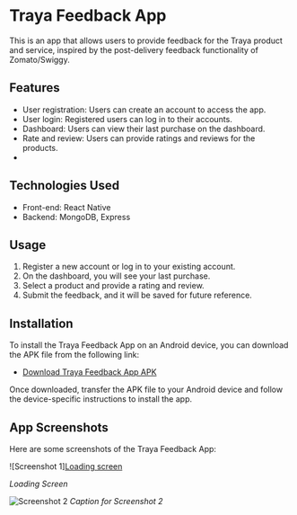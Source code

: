 # Traya Feedback App

This is an app that allows users to provide feedback for the Traya product and service, inspired by the post-delivery feedback functionality of Zomato/Swiggy.


## Features

- User registration: Users can create an account to access the app.
- User login: Registered users can log in to their accounts.
- Dashboard: Users can view their last purchase on the dashboard.
- Rate and review: Users can provide ratings and reviews for the products.
- 

## Technologies Used

- Front-end: React Native
- Backend: MongoDB, Express


## Usage

1. Register a new account or log in to your existing account.
2. On the dashboard, you will see your last purchase.
3. Select a product and provide a rating and review.
4. Submit the feedback, and it will be saved for future reference.


## Installation

To install the Traya Feedback App on an Android device, you can download the APK file from the following link:

- [Download Traya Feedback App APK](https://drive.google.com/drive/folders/13907GLbhBeIo1jjSExwTk6v1F_OcKHBB?usp=drive_link)

Once downloaded, transfer the APK file to your Android device and follow the device-specific instructions to install the app.


## App Screenshots

Here are some screenshots of the Traya Feedback App:

![Screenshot 1][Loading screen](https://github.com/Shanoor24/traya-assignment/assets/77038788/d8e6c68a-6d9c-4711-97b1-886b4c9a62d2)

*Loading Screen*

![Screenshot 2](screenshots/Loadingscreen.jpeg)
*Caption for Screenshot 2*
